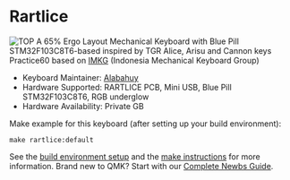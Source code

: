# Rartlice
![TOP](https://user-images.githubusercontent.com/30220306/94159843-3a0e4600-feae-11ea-94e0-7babe43f83a4.png)
A 65% Ergo Layout Mechanical Keyboard with Blue Pill STM32F103C8T6-based inspired by TGR Alice, Arisu and Cannon keys Practice60 based on [IMKG](https://www.facebook.com/groups/indomechanicalkeyboard/) (Indonesia Mechanical Keyboard Group)

* Keyboard Maintainer: [Alabahuy](https://github.com/alabahuy)
* Hardware Supported: RARTLICE PCB, Mini USB, Blue Pill STM32F103C8T6, RGB underglow
* Hardware Availability: Private GB 

Make example for this keyboard (after setting up your build environment):

    make rartlice:default

See the [build environment setup](https://docs.qmk.fm/#/getting_started_build_tools) and the [make instructions](https://docs.qmk.fm/#/getting_started_make_guide) for more information. Brand new to QMK? Start with our [Complete Newbs Guide](https://docs.qmk.fm/#/newbs).
